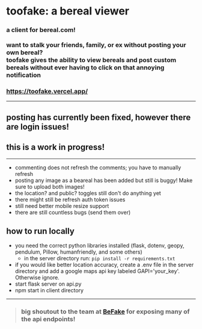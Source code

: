 # toofake: a bereal viewer

### a client for bereal.com! </br></br> want to stalk your friends, family, or ex without posting your own bereal? </br> toofake gives the ability to view bereals and post custom bereals without ever having to click on that annoying notification

### https://toofake.vercel.app/

---

## posting has currently been fixed, however there are login issues!
## this is a work in progress!
---

- commenting does not refresh the comments; you have to manually refresh
- posting any image as a beareal has been added but still is buggy! Make sure to upload both images!
 - the location? and public? toggles still don't do anything yet
- there might still be refresh auth token issues
- still need better mobile resize support
- there are still countless bugs (send them over)

## how to run locally

* you need the correct python libraries installed (flask, dotenv, geopy, pendulum, Pillow, humanfriendly, and some others) 
  * in the server directory run: ```pip install -r requirements.txt```
* if you would like better location accuracy, create a .env file in the server directory and add a google maps api key labeled GAPI='your_key'. Otherwise ignore.
* start flask server on api.py
* npm start in client directory

---

> ### big shoutout to the team at [BeFake](https://github.com/notmarek/BeFake) for exposing many of the api endpoints!
